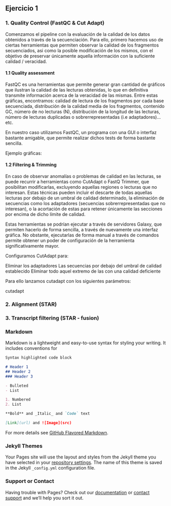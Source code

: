 

## Ejercicio 1

### 1. Quality Control (FastQC & Cut Adapt)

Comenzamos el pipeline con la evaluación de la calidad de los datos obtenidos a través de la secuenciación. Para ello, primero hacemos uso de ciertas herramientas que permiten observar la calidad de los fragmentos secuenciados, asi como la posible modificación de los mismos, con el objetivo de preservar únicamente aquella información con la suficiente calidad / veracidad.


#### 1.1 Quality assessment

FastQC es una herramientas que permite generar gran cantidad de gráficos que ilustran la calidad de las lecturas obtenidas, lo que en definitiva transmite información acerca de la veracidad de las mismas. Entre estas gráficas, encontramos: calidad de lectura de los fragmentos por cada base secuenciada, distribución de la calidad media de los fragmentos, contenido GC, número de no lecturas (N), distribución de la longitud de las lecturas, número de lecturas duplicadas o sobrerrepresentadas (i.e adaptadores)… etc.

En nuestro caso utilizamos FastQC, un programa con una GUI o interfaz bastante amigable, que permite realizar dichos tests de forma bastante sencilla.

Ejemplo gráficas:

#### 1.2 Filtering & Trimming

En caso de observar anomalías o problemas de calidad en las lecturas, se puede recurrir a herramientas como CutAdapt o FastQ Trimmer, que posibilitan modificarlas, excluyendo aquellas regiones o lecturas que no interesan. Estas técnicas pueden incluir el descarte de todas aquellas lecturas por debajo de un umbral de calidad determinado, la eliminación de secuencias como los adaptadores (secuencias sobrerrepresentadas que no interesan), o la acortación de estas para retener únicamente las secciones por encima de dicho límite de calidad.

Estas herramientas se podrían ejecutar a través de servidores Galaxy, que permiten hacerlo de forma sencilla, a través de nuevamente una interfaz gráfica. No obstante, ejecutarlas de forma manual a través de comandos permite obtener un poder de configuración de la herramienta significativamente mayor.

Configuramos CutAdapt para:


Eliminar los adaptadores 
Las secuencias por debajo del umbral de calidad establecido
Eliminar todo aquel extremo de las con una calidad deficiente

Para ello lanzamos cutadapt con los siguientes parámetros:

cutadapt

### 2. Alignment (STAR)

### 3. Transcript filtering (STAR - fusion)



### Markdown

Markdown is a lightweight and easy-to-use syntax for styling your writing. It includes conventions for

```markdown
Syntax highlighted code block

# Header 1
## Header 2
### Header 3

- Bulleted
- List

1. Numbered
2. List

**Bold** and _Italic_ and `Code` text

[Link](url) and ![Image](src)
```

For more details see [GitHub Flavored Markdown](https://guides.github.com/features/mastering-markdown/).

### Jekyll Themes

Your Pages site will use the layout and styles from the Jekyll theme you have selected in your [repository settings](https://github.com/ibienzobas/ibienzobas.github.io/settings). The name of this theme is saved in the Jekyll `_config.yml` configuration file.

### Support or Contact

Having trouble with Pages? Check out our [documentation](https://docs.github.com/categories/github-pages-basics/) or [contact support](https://support.github.com/contact) and we’ll help you sort it out.
